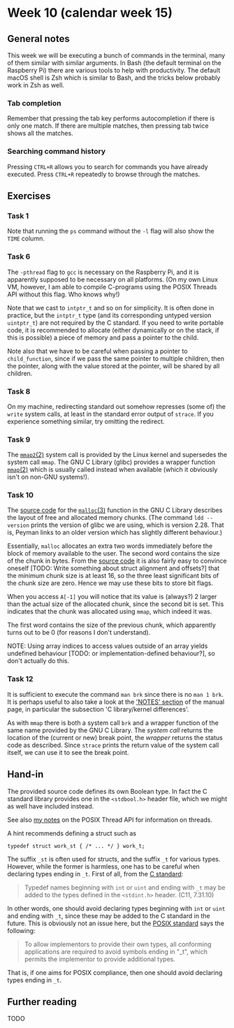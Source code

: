# Week 10 (calendar week 15)

## General notes

This week we will be executing a bunch of commands in the terminal, many of them similar with similar arguments. In Bash (the default terminal on the Raspberry Pi) there are various tools to help with productivity. The default macOS shell is Zsh which is similar to Bash, and the tricks below probably work in Zsh as well.


### Tab completion

Remember that pressing the tab key performs autocompletion if there is only one match. If there are multiple matches, then pressing tab twice shows all the matches.


### Searching command history

Pressing `CTRL+R` allows you to search for commands you have already executed. Press `CTRL+R` repeatedly to browse through the matches.


## Exercises

### Task 1

Note that running the `ps` command without the `-l` flag will also show the `TIME` column.


### Task 6

The `-pthread` flag to `gcc` is necessary on the Raspberry Pi, and it is apparently supposed to be necessary on all platforms. (On my own Linux VM, however, I am able to compile C-programs using the POSIX Threads API without this flag. Who knows why!)

Note that we cast to `intptr_t` and so on for simplicity. It is often done in practice, but the `intptr_t` type (and its corresponding untyped version `uintptr_t`) are not required by the C standard. If you need to write portable code, it is recommended to allocate (either dynamically or on the stack, if this is possible) a piece of memory and pass a pointer to the child.

Note also that we have to be careful when passing a pointer to `child_function`, since if we pass the same pointer to multiple children, then the pointer, along with the value stored at the pointer, will be shared by all children.


### Task 8

On my machine, redirecting standard out somehow represses (some of) the `write` system calls, at least in the standard error output of `strace`. If you experience something similar, try omitting the redirect.


### Task 9

The [`mmap2`(2)](https://man7.org/linux/man-pages/man2/mmap2.2.html) system call is provided by the Linux kernel and supersedes the system call `mmap`. The GNU C Library (glibc) provides a wrapper function [`mmap`(2)](https://man7.org/linux/man-pages/man2/mmap.2.html) which is usually called instead when available (which it obviously isn't on non-GNU systems!).


### Task 10

The [source code](https://elixir.bootlin.com/glibc/glibc-2.28/source/malloc/malloc.c#L1058) for the [`malloc`(3)](https://man7.org/linux/man-pages/man3/malloc.3.html) function in the GNU C Library describes the layout of free and allocated memory chunks. (The command `ldd --version` prints the version of glibc we are using, which is version 2.28. That is, Peyman links to an older version which has slightly different behaviour.)

Essentially, `malloc` allocates an extra two words immediately before the block of memory available to the user. The second word contains the size of the chunk in bytes. From the [source code](https://elixir.bootlin.com/glibc/glibc-2.28/source/malloc/malloc.c#L1174) it is also fairly easy to convince oneself [TODO: Write something about struct alignment and offsets?] that the minimum chunk size is at least 16, so the three least significant bits of the chunk size are zero. Hence we may use these bits to store bit flags.

When you access `A[-1]` you will notice that its value is (always?) 2 larger than the actual size of the allocated chunk, since the second bit is set. This indicates that the chunk was allocated using `mmap`, which indeed it was.

The first word contains the size of the previous chunk, which apparently turns out to be 0 (for reasons I don't understand).

NOTE: Using array indices to access values outside of an array yields undefined behaviour [TODO: or implementation-defined behaviour?], so don't actually do this.


### Task 12

It is sufficient to execute the command `man brk` since there is no `man 1 brk`. It is perhaps useful to also take a look at the ['NOTES' section](https://man7.org/linux/man-pages/man2/brk.2.html#NOTES) of the manual page, in particular the subsection 'C library/kernel differences'.

As with `mmap` there is both a system call `brk` and a wrapper function of the same name provided by the GNU C Library. The *system call* returns the location of the (current or new) break point, the *wrapper* returns the status code as described. Since `strace` prints the return value of the system call itself, we can use it to see the break point.


## Hand-in

The provided source code defines its own Boolean type. In fact the C standard library provides one in the `<stdbool.h>` header file, which we might as well have included instead.

See also [my notes](c-notes.md#the-posix-thread-api) on the POSIX Thread API for information on threads.

A hint recommends defining a struct such as

    typedef struct work_st { /* ... */ } work_t; 

The suffix `_st` is often used for structs, and the suffix `_t` for various types. However, while the former is harmless, one has to be careful when declaring types ending in `_t`. First of all, from the [C standard](https://www.open-std.org/jtc1/sc22/wg14/www/docs/n1570.pdf):

> Typedef names beginning with `int` or `uint` and ending with `_t` may be added to the types defined in the `<stdint.h>` header. (C11, 7.31.10)

In other words, one should avoid declaring types beginning with `int` or `uint` and ending with `_t`, since these may be added to the C standard in the future. This is obviously not an issue here, but the [POSIX standard](https://pubs.opengroup.org/onlinepubs/9699919799/xrat/V4_xsh_chap02.html#tag_22_02_12) says the following:

> To allow implementors to provide their own types, all conforming applications are required to avoid symbols ending in "_t", which permits the implementor to provide additional types.

That is, if one aims for POSIX compliance, then one should avoid declaring types ending in `_t`.


## Further reading

TODO